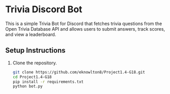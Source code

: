 # Trivia Discord Bot

This is a simple Trivia Bot for Discord that fetches trivia questions from the Open Trivia Database API and allows users to submit answers, track scores, and view a leaderboard.

## Setup Instructions

1. Clone the repository.
   ```bash
   git clone https://github.com/eknowlton8/Project1.4-G18.git
   cd Project1.4-G18
   pip install -r requirements.txt
   python bot.py
